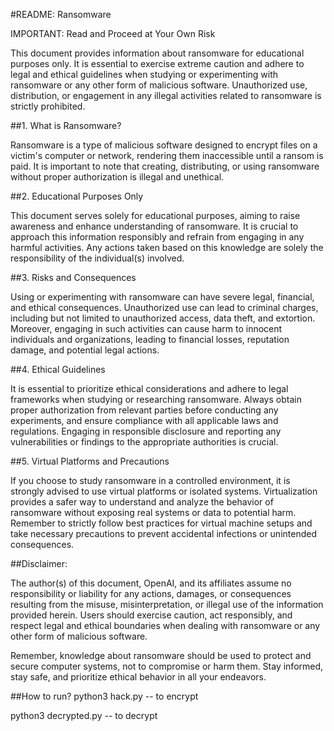 #README: Ransomware

IMPORTANT: Read and Proceed at Your Own Risk

This document provides information about ransomware for educational purposes only. It is essential to exercise extreme caution and adhere to legal and ethical guidelines when studying or experimenting with ransomware or any other form of malicious software. Unauthorized use, distribution, or engagement in any illegal activities related to ransomware is strictly prohibited.

##1. What is Ransomware?

Ransomware is a type of malicious software designed to encrypt files on a victim's computer or network, rendering them inaccessible until a ransom is paid. It is important to note that creating, distributing, or using ransomware without proper authorization is illegal and unethical.

##2. Educational Purposes Only

This document serves solely for educational purposes, aiming to raise awareness and enhance understanding of ransomware. It is crucial to approach this information responsibly and refrain from engaging in any harmful activities. Any actions taken based on this knowledge are solely the responsibility of the individual(s) involved.

##3. Risks and Consequences

Using or experimenting with ransomware can have severe legal, financial, and ethical consequences. Unauthorized use can lead to criminal charges, including but not limited to unauthorized access, data theft, and extortion. Moreover, engaging in such activities can cause harm to innocent individuals and organizations, leading to financial losses, reputation damage, and potential legal actions.

##4. Ethical Guidelines

It is essential to prioritize ethical considerations and adhere to legal frameworks when studying or researching ransomware. Always obtain proper authorization from relevant parties before conducting any experiments, and ensure compliance with all applicable laws and regulations. Engaging in responsible disclosure and reporting any vulnerabilities or findings to the appropriate authorities is crucial.

##5. Virtual Platforms and Precautions

If you choose to study ransomware in a controlled environment, it is strongly advised to use virtual platforms or isolated systems. Virtualization provides a safer way to understand and analyze the behavior of ransomware without exposing real systems or data to potential harm. Remember to strictly follow best practices for virtual machine setups and take necessary precautions to prevent accidental infections or unintended consequences.

##Disclaimer:

The author(s) of this document, OpenAI, and its affiliates assume no responsibility or liability for any actions, damages, or consequences resulting from the misuse, misinterpretation, or illegal use of the information provided herein. Users should exercise caution, act responsibly, and respect legal and ethical boundaries when dealing with ransomware or any other form of malicious software.

Remember, knowledge about ransomware should be used to protect and secure computer systems, not to compromise or harm them. Stay informed, stay safe, and prioritize ethical behavior in all your endeavors.

##How to run? 
python3 hack.py -- to encrypt

python3 decrypted.py -- to decrypt
